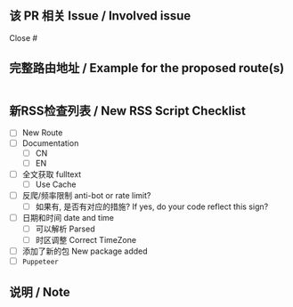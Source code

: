 <!-- 
如有疑问，请参考 https://github.com/DIYgod/RSSHub/discussions/8002
Reference: https://github.com/DIYgod/RSSHub/discussions/8002
-->

## 该 PR 相关 Issue / Involved issue

Close #

## 完整路由地址 / Example for the proposed route(s)

```routes
```

## 新RSS检查列表 / New RSS Script Checklist
  
- [ ] New Route
- [ ] Documentation
  - [ ] CN
  - [ ] EN
- [ ] 全文获取 fulltext
  - [ ] Use Cache
- [ ] 反爬/频率限制 anti-bot or rate limit?
  - [ ] 如果有, 是否有对应的措施? If yes, do your code reflect this sign?
- [ ] 日期和时间 date and time
  - [ ] 可以解析 Parsed
  - [ ] 时区调整 Correct TimeZone
- [ ] 添加了新的包 New package added 
- [ ] `Puppeteer`

## 说明 / Note
